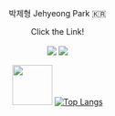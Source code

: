 <div align=center>
  
  박제형 Jehyeong Park 🇰🇷

  Click the Link! <br/><br/>
  <a href="https://herniateddisc-park.tistory.com/"><img src="https://img.shields.io/badge/BLOG-000000?style=flat-square&logo=Tistory&logoColor=white"/></a>  <a href="mailto:qkrwpgud1996@gmail.com"><img src="https://img.shields.io/badge/MAIL-EA4335?style=flat-square&logo=Gmail&logoColor=white"/></a> 


   <img src="https://user-images.githubusercontent.com/110754810/235557061-8810de22-25d6-4535-8358-1658cf57fffd.gif" width="70" height="auto"> [![Top Langs](https://github-readme-stats.vercel.app/api/top-langs/?username=Yiwonjeong&layout=compact&theme=transparent)](https://github.com/Yiwonjeong/github-readme-stats) 
  
  
  
</div>

#
